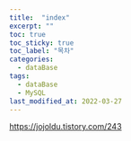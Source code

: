 ```yaml
---
title:  "index"
excerpt: ""
toc: true
toc_sticky: true
toc_label: "목차"
categories:
  - dataBase
tags:
  - dataBase
  - MySQL
last_modified_at: 2022-03-27
--- 
```



https://jojoldu.tistory.com/243